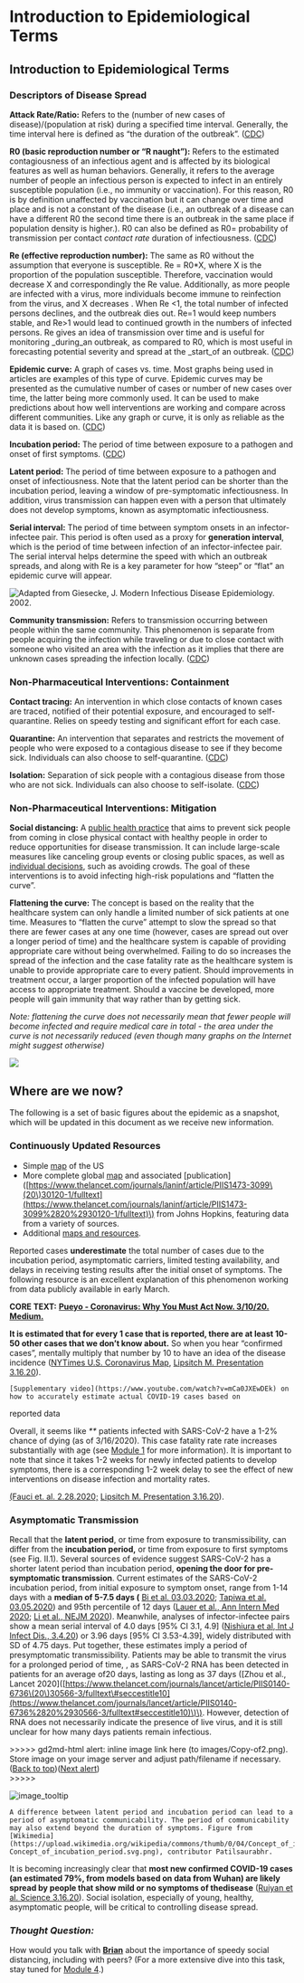 # Introduction to Epidemiological Terms

## Introduction to Epidemiological Terms

### Descriptors of Disease Spread

**Attack Rate/Ratio:** Refers to the \(number of new cases of disease\)/\(population at risk\) during a specified time interval. Generally, the time interval here is defined as “the duration of the outbreak”. \([CDC](https://www.cdc.gov/csels/dsepd/ss1978/glossary.html)\)

**R0 \(basic reproduction number or “R naught”\):** Refers to the estimated contagiousness of an infectious agent and is affected by its biological features as well as human behaviors. Generally, it refers to the average number of people an infectious person is expected to infect in an entirely susceptible population \(i.e., no immunity or vaccination\). For this reason, R0 is by definition unaffected by vaccination but it can change over time and place and is not a constant of the disease \(i.e., an outbreak of a disease can have a different R0 the second time there is an outbreak in the same place if population density is higher.\). R0 can also be defined as R0= probability of transmission per contact  _contact rate_  duration of infectiousness. \([CDC](https://wwwnc.cdc.gov/eid/article/25/1/17-1901_article)\)

**Re \(effective reproduction number\):** The same as R0 without the assumption that everyone is susceptible. Re = R0\*X, where X is the proportion of the population susceptible. Therefore, vaccination would decrease X and correspondingly the Re value. Additionally, as more people are infected with a virus, more individuals become immune to reinfection from the virus, and X decreases . When Re &lt;1, the total number of infected persons declines, and the outbreak dies out. Re=1 would keep numbers stable, and Re&gt;1 would lead to continued growth in the numbers of infected persons. Re gives an idea of transmission over time and is useful for monitoring \_during\_an outbreak, as compared to R0, which is most useful in forecasting potential severity and spread at the \_start\_of an outbreak. \([CDC](https://wwwnc.cdc.gov/eid/article/25/1/17-1901_article)\)

**Epidemic curve:** A graph of cases vs. time. Most graphs being used in articles are examples of this type of curve. Epidemic curves may be presented as the cumulative number of cases or number of new cases over time, the latter being more commonly used. It can be used to make predictions about how well interventions are working and compare across different communities. Like any graph or curve, it is only as reliable as the data it is based on. \([CDC](https://www.cdc.gov/training/quicklearns/createepi/index.html)\)

**Incubation period:** The period of time between exposure to a pathogen and onset of first symptoms. \([CDC](https://www.cdc.gov/training/QuickLearns/exposure/2.html)\)

**Latent period:** The period of time between exposure to a pathogen and onset of infectiousness. Note that the latent period can be shorter than the incubation period, leaving a window of pre-symptomatic infectiousness. In addition, virus transmission can happen even with a person that ultimately does not develop symptoms, known as asymptomatic infectiousness.

**Serial interval:** The period of time between symptom onsets in an infector-infectee pair. This period is often used as a proxy for **generation interval**, which is the period of time between infection of an infector-infectee pair. The serial interval helps determine the speed with which an outbreak spreads, and along with Re is a key parameter for how “steep” or “flat” an epidemic curve will appear.

![Adapted from Giesecke, J. Modern Infectious Disease Epidemiology. 2002.](https://lh6.googleusercontent.com/JuXtFn-a7Bq8rz5QTO0taFwFNFbHKmHSDGwUm4ZWQu5OBytoraQTTQ_BwHOEp9x7lA5ePxJl5FwD7tY0TmHg3vCoozyQ7qj7eZkBmmMmYBuoDaSNIEwT9HsU3fsodKfUIaCLp3Wr)

**Community transmission:** Refers to transmission occurring between people within the same community. This phenomenon is separate from people acquiring the infection while traveling or due to close contact with someone who visited an area with the infection as it implies that there are unknown cases spreading the infection locally. \([CDC](https://www.cdc.gov/coronavirus/2019-ncov/downloads/community-mitigation-strategy.pdf)\)

### Non-Pharmaceutical Interventions: Containment

**Contact tracing:** An intervention in which close contacts of known cases are traced, notified of their potential exposure, and encouraged to self-quarantine. Relies on speedy testing and significant effort for each case.

**Quarantine:** An intervention that separates and restricts the movement of people who were exposed to a contagious disease to see if they become sick. Individuals can also choose to self-quarantine. \([CDC](https://www.cdc.gov/quarantine/index.html)\) 

**Isolation:** Separation of sick people with a contagious disease from those who are not sick. Individuals can also choose to self-isolate. \([CDC](https://www.cdc.gov/quarantine/index.html)\)

### Non-Pharmaceutical Interventions: Mitigation

**Social distancing:** A [public health practice](https://hub.jhu.edu/2020/03/13/what-is-social-distancing/) that aims to prevent sick people from coming in close physical contact with healthy people in order to reduce opportunities for disease transmission. It can include large-scale measures like canceling group events or closing public spaces, as well as [individual decisions](https://medium.com/@ariadnelabs/social-distancing-this-is-not-a-snow-day-ac21d7fa78b4), such as avoiding crowds. The goal of these interventions is to avoid infecting high-risk populations and “flatten the curve”.

**Flattening the curve:** The concept is based on the reality that the healthcare system can only handle a limited number of sick patients at one time. Measures to “flatten the curve” attempt to slow the spread so that there are fewer cases at any one time \(however, cases are spread out over a longer period of time\) and the healthcare system is capable of providing appropriate care without being overwhelmed. Failing to do so increases the spread of the infection and the case fatality rate as the healthcare system is unable to provide appropriate care to every patient. Should improvements in treatment occur, a larger proportion of the infected population will have access to appropriate treatment. Should a vaccine be developed, more people will gain immunity that way rather than by getting sick.

_Note: flattening the curve does not necessarily mean that fewer people will become infected and require medical care in total - the area under the curve is not necessarily reduced \(even though many graphs on the Internet might suggest otherwise\)_

![](https://lh5.googleusercontent.com/p6vpfE1XTzmhdaALgyghn0X6vFAqaPcCn2wcOOwC6JADJD-YmUWXRXNbJF-zGtMcTV4_1Boe8wn-82gFNueIZi-65woTT4uvG2sZ6VnhzrpPwosaH9_7gMpdasKHnilo8Tb4fMUr)

## W**here are we now**?

The following is a set of basic figures about the epidemic as a snapshot, which will be updated in this document as we receive new information.

### Continuously Updated Resources

* Simple [map](https://www.cnn.com/2020/03/03/health/us-coronavirus-cases-state-by-state/index.html?utm_term=image&utm_content=2020-03-16T18:50:07&utm_medium=social&utm_source=twCNN) of the US
* More complete global [map](https://coronavirus.jhu.edu/map.html) and associated \[publication\]\([https://www.thelancet.com/journals/laninf/article/PIIS1473-3099\(20\)30120-1/fulltext](https://www.thelancet.com/journals/laninf/article/PIIS1473-3099%2820%2930120-1/fulltext)\) from Johns Hopkins, featuring data from a variety of sources.
* Additional [maps and resources](http://www.cidrap.umn.edu/covid-19/maps-visuals).

Reported cases **underestimate** the total number of cases due to the incubation period, asymptomatic carriers, limited testing availability, and delays in receiving testing results after the initial onset of symptoms. The following resource is an excellent explanation of this phenomenon working from data publicly available in early March.

**CORE TEXT:** [**Pueyo - Coronavirus: Why You Must Act Now. 3/10/20. Medium.**](https://medium.com/@tomaspueyo/coronavirus-act-today-or-people-will-die-f4d3d9cd99ca)

**It is estimated that for every 1 case that is reported, there are at least 10-50 other cases that we don’t know about.** So when you hear “confirmed cases”, mentally multiply that number by 10 to have an idea of the disease incidence \([NYTimes U.S. Coronavirus Map](https://www.nytimes.com/interactive/2020/us/coronavirus-us-cases.html), [Lipsitch M. Presentation 3.16.20](https://drive.google.com/file/d/1VvRoIRi8GjatUhlaWh0BAYRC-yemi3pv/view?usp=sharing)\).

```text
[Supplementary video](https://www.youtube.com/watch?v=mCa0JXEwDEk) on how to accurately estimate actual COVID-19 cases based on 
```

reported data

Overall, it seems like _\*\*_ patients infected with SARS-CoV-2 have a 1-2% chance of dying \(as of 3/16/2020\). This case fatality rate rate increases substantially with age \(see [Module 1](https://drive.google.com/open?id=1gjUuqTLi7xqMVzgWeYAFulmaIiKzhYY89PVOJJVvlNo) for more information\). It is important to note that since it takes 1-2 weeks for newly infected patients to develop symptoms, there is a corresponding 1-2 week delay to see the effect of new interventions on disease infection and mortality rates.

[\(Fauci et. al. 2.28.2020;](https://www.nejm.org/doi/full/10.1056/NEJMe2002387) [Lipsitch M. Presentation 3.16.20](https://drive.google.com/file/d/1VvRoIRi8GjatUhlaWh0BAYRC-yemi3pv/view?usp=sharing)\).

### Asymptomatic Transmission

Recall that the **latent period**, or time from exposure to transmissibility, can differ from the **incubation period,** or time from exposure to first symptoms \(see Fig. II.1\). Several sources of evidence suggest SARS-CoV-2 has a shorter latent period than incubation period, **opening the door for pre-symptomatic transmission**. Current estimates of the SARS-CoV-2 incubation period, from initial exposure to symptom onset, range from 1-14 days with a **median of 5-7.5 days \(** [Bi et al. 03.03.2020](https://www.medrxiv.org/content/10.1101/2020.03.03.20028423v1.full.pdf); [Tapiwa et al. 03.05.2020](https://www.medrxiv.org/content/10.1101/2020.03.05.20031815v1.full.pdf)\) and 95th percentile of 12 days \([Lauer et al., Ann Intern Med 2020](https://annals.org/aim/fullarticle/2762808/incubation-period-coronavirus-disease-2019-covid-19-from-publicly-reported); [Li et al., NEJM 2020](https://www.nejm.org/doi/10.1056/NEJMoa2001316?url_ver=Z39.88-2003&rfr_id=ori:rid:crossref.org&rfr_dat=cr_pub%3dwww.ncbi.nlm.nih.gov)\). Meanwhile, analyses of infector-infectee pairs show a mean serial interval of 4.0 days \[95% CI 3.1, 4.9\] \([Nishiura et al, Int J Infect Dis., 3.4.20](https://www.ncbi.nlm.nih.gov/pubmed/32145466)\) or 3.96 days \[95% CI 3.53-4.39\], widely distributed with SD of 4.75 days. Put together, these estimates imply a period of presymptomatic transmissibility. Patients may be able to transmit the virus for a prolonged period of time, , as SARS-CoV-2 RNA has been detected in patients for an average of20 days, lasting as long as 37 days \(\[Zhou et al., Lancet 2020\]\([https://www.thelancet.com/journals/lancet/article/PIIS0140-6736\(20\)30566-3/fulltext\#seccestitle10](https://www.thelancet.com/journals/lancet/article/PIIS0140-6736%2820%2930566-3/fulltext#seccestitle10)\)\). However, detection of RNA does not necessarily indicate the presence of live virus, and it is still unclear for how many days patients remain infectious.

&gt;&gt;&gt;&gt;&gt; gd2md-html alert: inline image link here \(to images/Copy-of2.png\). Store image on your image server and adjust path/filename if necessary.  
\([Back to top](introduction-to-epidemiological-terms.md)\)\([Next alert](introduction-to-epidemiological-terms.md#gdcalert4)\)  
&gt;&gt;&gt;&gt;&gt;

![image\_tooltip](https://github.com/futuremdsvscovid/covid19-curriculum/tree/e2770fb14fae8fc4117e1540d84e1dc485ab474a/module-2-epidemiology-principles/images/Copy-of2.png)

```text
A difference between latent period and incubation period can lead to a period of asymptomatic communicability. The period of communicability may also extend beyond the duration of symptoms. Figure from [Wikimedia](https://upload.wikimedia.org/wikipedia/commons/thumb/0/04/Concept_of_incubation_period.svg/330px-Concept_of_incubation_period.svg.png), contributor Patilsaurabhr.
```

It is becoming increasingly clear that **most new confirmed COVID-19 cases \(an estimated 79%, from models based on data from Wuhan\) are likely spread by people that show mild or no symptoms of thedisease** \([Ruiyan et al. Science 3.16.20](https://science.sciencemag.org/content/early/2020/03/13/science.abb3221)\). Social isolation, especially of young, healthy, asymptomatic people, will be critical to controlling disease spread.

### _Thought Question:_

How would you talk with [**Brian**](https://curriculum.covidstudentresponse.org/curriculum-overview/cases) about the importance of speedy social distancing, including with peers? \(For a more extensive dive into this task, stay tuned for [Module 4](https://docs.google.com/document/d/1DSr-3wzw9eEMbfbmVtZEAMUS4C-m9Zu6FeA_CIAxi54/edit#).\)

